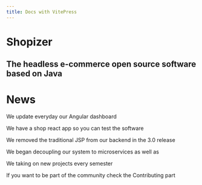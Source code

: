 ```yaml
---
title: Docs with VitePress
---
```


# Shopizer

## The headless e-commerce open source software based on Java 

# News

We update everyday our Angular dashboard

We have a shop react app so you can test the software

We removed the traditional JSP from our backend in the 3.0 release 

We began decoupling our system to microservices as well as 

We taking on new projects every semester



If you want to be part of the community check the Contributing part